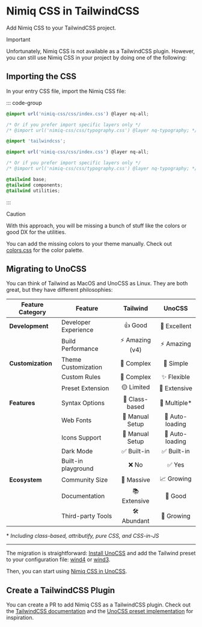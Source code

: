 # Nimiq CSS in TailwindCSS

Add Nimiq CSS to your TailwindCSS project.

> [!IMPORTANT]
> Unfortunately, Nimiq CSS is not available as a TailwindCSS plugin. However, you can still use Nimiq CSS in your project by doing one of the following:

## Importing the CSS

In your entry CSS file, import the Nimiq CSS file:

::: code-group

```css [v4 | index.css]
@import url('nimiq-css/css/index.css') @layer nq-all;

/* Or if you prefer import specific layers only */
/* @import url('nimiq-css/css/typography.css') @layer nq-typography; */

@import 'tailwindcss';
```

```css [v3 | index.css]
@import url('nimiq-css/css/index.css') @layer nq-all;

/* Or if you prefer import specific layers only */
/* @import url('nimiq-css/css/typography.css') @layer nq-typography; */

@tailwind base;
@tailwind components;
@tailwind utilities;
```

:::

> [!CAUTION]
> With this approach, you will be missing a bunch of stuff like the colors or good DX for the utilities.

You can add the missing colors to your theme manually. Check out [colors.css](https://github.com/onmax/nimiq-ui/tree/main/packages/nimiq-css/src/css/colors.css) for the color palette.

## Migrating to UnoCSS

You can think of Tailwind as MacOS and UnoCSS as Linux. They are both great, but they have different philosophies:

| Feature Category  | Feature              |     Tailwind     |     UnoCSS      |
| ----------------- | -------------------- | :--------------: | :-------------: |
| **Development**   | Developer Experience |     👍 Good      |  🚀 Excellent   |
|                   | Build Performance    | ⚡️ Amazing (v4) |   ⚡️ Amazing   |
| **Customization** | Theme Customization  |    🔧 Complex    |    🎯 Simple    |
|                   | Custom Rules         |    🔧 Complex    |   ✨ Flexible   |
|                   | Preset Extension     |    🟡 Limited    |  💫 Extensive   |
| **Features**      | Syntax Options       |  📝 Class-based  |  🎨 Multiple\*  |
|                   | Web Fonts            | 🔧 Manual Setup  | 🤖 Auto-loading |
|                   | Icons Support        | 🔧 Manual Setup  | 🤖 Auto-loading |
|                   | Dark Mode            |   ✅ Built-in    |   ✅ Built-in   |
|                   | Built-in playground  |      ❌ No       |     ✅ Yes      |
| **Ecosystem**     | Community Size       |    🌟 Massive    |   📈 Growing    |
|                   | Documentation        |   📚 Extensive   |     📖 Good     |
|                   | Third-party Tools    |   🛠️ Abundant    |   🔨 Growing    |

\* _Including class-based, attributify, pure CSS, and CSS-in-JS_

---

The migration is straightforward: [Install UnoCSS](https://unocss.dev/integrations/) and add the Tailwind preset to your configuration file: [wind4](https://unocss.dev/presets/wind4#wind4-preset) or [wind3](https://unocss.dev/presets/wind3#wind3-preset).

Then, you can start using [Nimiq CSS in UnoCSS](./unocss.md).

## Create a TailwindCSS Plugin

You can create a PR to add Nimiq CSS as a TailwindCSS plugin. Check out the [TailwindCSS documentation](https://tailwindcss.com/docs/plugins) and the [UnoCSS preset implementation](https://github.com/onmax/nimiq-ui/tree/main/packages/nimiq-css/src/unocss/index.ts) for inspiration.
